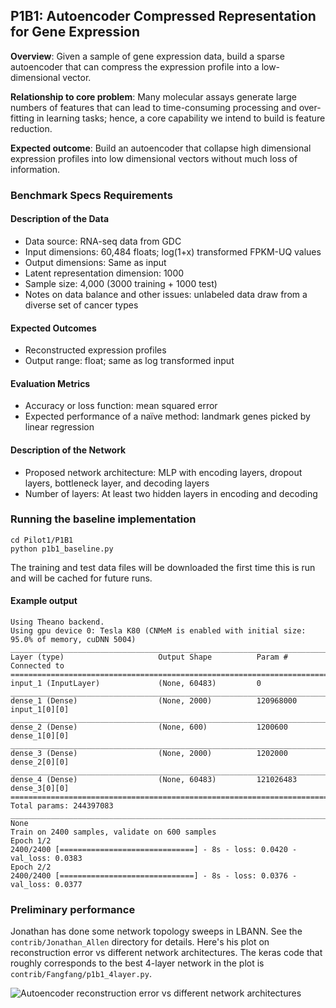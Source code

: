 ## P1B1: Autoencoder Compressed Representation for Gene Expression

**Overview**: Given a sample of gene expression data, build a sparse autoencoder that can compress the expression profile into a low-dimensional vector.

**Relationship to core problem**: Many molecular assays generate large numbers of features that can lead to time-consuming processing and over-fitting in learning tasks; hence, a core capability we intend to build is feature reduction.

**Expected outcome**: Build an autoencoder that collapse high dimensional expression profiles into low dimensional vectors without much loss of information.

### Benchmark Specs Requirements 

#### Description of the Data
* Data source: RNA-seq data from GDC 
* Input dimensions: 60,484 floats; log(1+x) transformed FPKM-UQ values
* Output dimensions: Same as input
* Latent representation dimension: 1000
* Sample size: 4,000 (3000 training + 1000 test)
* Notes on data balance and other issues: unlabeled data draw from a diverse set of cancer types

#### Expected Outcomes
* Reconstructed expression profiles
* Output range: float; same as log transformed input

#### Evaluation Metrics
* Accuracy or loss function: mean squared error
* Expected performance of a naïve method: landmark genes picked by linear regression 

#### Description of the Network
* Proposed network architecture: MLP with encoding layers, dropout layers, bottleneck layer, and decoding layers
* Number of layers: At least two hidden layers in encoding and decoding

### Running the baseline implementation

```
cd Pilot1/P1B1
python p1b1_baseline.py
```
The training and test data files will be downloaded the first time this is run and will be cached for future runs.

#### Example output
```
Using Theano backend.
Using gpu device 0: Tesla K80 (CNMeM is enabled with initial size: 95.0% of memory, cuDNN 5004)
____________________________________________________________________________________________________
Layer (type)                     Output Shape          Param #     Connected to
====================================================================================================
input_1 (InputLayer)             (None, 60483)         0
____________________________________________________________________________________________________
dense_1 (Dense)                  (None, 2000)          120968000   input_1[0][0]
____________________________________________________________________________________________________
dense_2 (Dense)                  (None, 600)           1200600     dense_1[0][0]
____________________________________________________________________________________________________
dense_3 (Dense)                  (None, 2000)          1202000     dense_2[0][0]
____________________________________________________________________________________________________
dense_4 (Dense)                  (None, 60483)         121026483   dense_3[0][0]
====================================================================================================
Total params: 244397083
____________________________________________________________________________________________________
None
Train on 2400 samples, validate on 600 samples
Epoch 1/2
2400/2400 [==============================] - 8s - loss: 0.0420 - val_loss: 0.0383
Epoch 2/2
2400/2400 [==============================] - 8s - loss: 0.0376 - val_loss: 0.0377
```

### Preliminary performance

Jonathan has done some network topology sweeps in LBANN. See the `contrib/Jonathan_Allen`
directory for details. Here's his plot on reconstruction error vs
different network architectures. The keras code that roughly corresponds to the best 4-layer 
network in the plot is `contrib/Fangfang/p1b1_4layer.py`.

![Autoencoder reconstruction error vs different network architectures](https://raw.githubusercontent.com/ECP-CANDLE/Benchmarks/master/P1B1/images/network_sweep_ex3.png)

